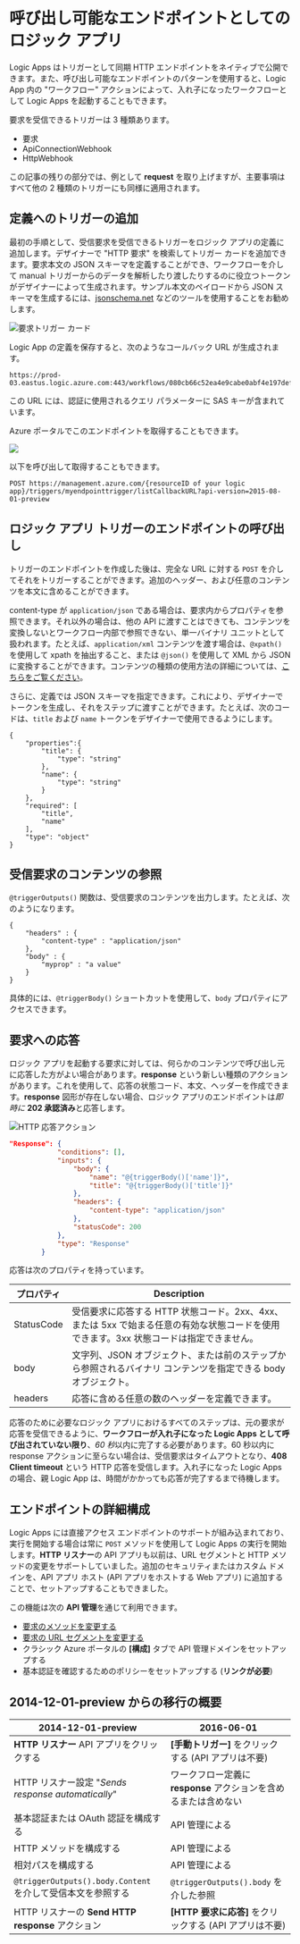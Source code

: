 <properties
   pageTitle="呼び出し可能なエンドポイントとしてのロジック アプリ"
   description="トリガー エンドポイントを作成および構成し、Azure App Service の Logic App で使用する方法"
   services="logic-apps"
   documentationCenter=".net,nodejs,java"
   authors="jeffhollan"
   manager="erikre"
   editor=""/>

<tags
   ms.service="logic-apps"
   ms.devlang="multiple"
   ms.topic="article"
   ms.tgt_pltfrm="na"
   ms.workload="integration"
   ms.date="08/10/2016"
   ms.author="jehollan"/>


# 呼び出し可能なエンドポイントとしてのロジック アプリ

Logic Apps はトリガーとして同期 HTTP エンドポイントをネイティブで公開できます。また、呼び出し可能なエンドポイントのパターンを使用すると、Logic App 内の "ワークフロー" アクションによって、入れ子になったワークフローとして Logic Apps を起動することもできます。

要求を受信できるトリガーは 3 種類あります。

* 要求
* ApiConnectionWebhook
* HttpWebhook

この記事の残りの部分では、例として **request** を取り上げますが、主要事項はすべて他の 2 種類のトリガーにも同様に適用されます。

## 定義へのトリガーの追加
最初の手順として、受信要求を受信できるトリガーをロジック アプリの定義に追加します。デザイナーで "HTTP 要求" を検索してトリガー カードを追加できます。要求本文の JSON スキーマを定義することができ、ワークフローを介して manual トリガーからのデータを解析したり渡したりするのに役立つトークンがデザイナーによって生成されます。サンプル本文のペイロードから JSON スキーマを生成するには、[jsonschema.net](http://jsonschema.net) などのツールを使用することをお勧めします。

![要求トリガー カード][2]

Logic App の定義を保存すると、次のようなコールバック URL が生成されます。
 
``` text
https://prod-03.eastus.logic.azure.com:443/workflows/080cb66c52ea4e9cabe0abf4e197deff/triggers/myendpointtrigger?...
```

この URL には、認証に使用されるクエリ パラメーターに SAS キーが含まれています。

Azure ポータルでこのエンドポイントを取得することもできます。

![][1]

以下を呼び出して取得することもできます。

``` text
POST https://management.azure.com/{resourceID of your logic app}/triggers/myendpointtrigger/listCallbackURL?api-version=2015-08-01-preview
```

## ロジック アプリ トリガーのエンドポイントの呼び出し

トリガーのエンドポイントを作成した後は、完全な URL に対する `POST` を介してそれをトリガーすることができます。追加のヘッダー、および任意のコンテンツを本文に含めることができます。

content-type が `application/json` である場合は、要求内からプロパティを参照できます。それ以外の場合は、他の API に渡すことはできても、コンテンツを変換しないとワークフロー内部で参照できない、単一バイナリ ユニットとして扱われます。たとえば、`application/xml` コンテンツを渡す場合は、`@xpath()` を使用して xpath を抽出すること、または `@json()` を使用して XML から JSON に変換することができます。コンテンツの種類の使用方法の詳細については、[こちらをご覧ください](app-service-logic-content-type.md)。

さらに、定義では JSON スキーマを指定できます。これにより、デザイナーでトークンを生成し、それをステップに渡すことができます。たとえば、次のコードは、`title` および `name` トークンをデザイナーで使用できるようにします。

```
{
    "properties":{
        "title": {
            "type": "string"
        },
        "name": {
            "type": "string"
        }
    },
    "required": [
        "title",
        "name"
    ],
    "type": "object"
}
```

## 受信要求のコンテンツの参照

`@triggerOutputs()` 関数は、受信要求のコンテンツを出力します。たとえば、次のようになります。

```
{
    "headers" : {
        "content-type" : "application/json"
    },
    "body" : {
        "myprop" : "a value"
    }
}
```

具体的には、`@triggerBody()` ショートカットを使用して、`body` プロパティにアクセスできます。

## 要求への応答

ロジック アプリを起動する要求に対しては、何らかのコンテンツで呼び出し元に応答した方がよい場合があります。**response** という新しい種類のアクションがあります。これを使用して、応答の状態コード、本文、ヘッダーを作成できます。**response** 図形が存在しない場合、ロジック アプリのエンドポイントは*即時に* **202 承認済み**と応答します。

![HTTP 応答アクション][3]

``` json
"Response": {
            "conditions": [],
            "inputs": {
                "body": {
                    "name": "@{triggerBody()['name']}",
                    "title": "@{triggerBody()['title']}"
                },
                "headers": {
                    "content-type": "application/json"
                },
                "statusCode": 200
            },
            "type": "Response"
        }
```

応答は次のプロパティを持っています。

| プロパティ | Description |
| -------- | ----------- |
| StatusCode | 受信要求に応答する HTTP 状態コード。2xx、4xx、または 5xx で始まる任意の有効な状態コードを使用できます。3xx 状態コードは指定できません。 | 
| body | 文字列、JSON オブジェクト、または前のステップから参照されるバイナリ コンテンツを指定できる body オブジェクト。 | 
| headers | 応答に含める任意の数のヘッダーを定義できます。 | 

応答のために必要なロジック アプリにおけるすべてのステップは、元の要求が応答を受信できるように、**ワークフローが入れ子になった Logic Apps として呼び出されていない限り**、*60 秒*以内に完了する必要があります。60 秒以内に response アクションに至らない場合は、受信要求はタイムアウトとなり、**408 Client timeout** という HTTP 応答を受信します。入れ子になった Logic Apps の場合、親 Logic App は、時間がかかっても応答が完了するまで待機します。

## エンドポイントの詳細構成

Logic Apps には直接アクセス エンドポイントのサポートが組み込まれており、実行を開始する場合は常に `POST` メソッドを使用して Logic Apps の実行を開始します。**HTTP リスナー**の API アプリも以前は、URL セグメントと HTTP メソッドの変更をサポートしていました。追加のセキュリティまたはカスタム ドメインを、API アプリ ホスト (API アプリをホストする Web アプリ) に追加することで、セットアップすることもできました。

この機能は次の **API 管理**を通じて利用できます。
* [要求のメソッドを変更する](https://msdn.microsoft.com/library/azure/dn894085.aspx#SetRequestMethod)
* [要求の URL セグメントを変更する](https://msdn.microsoft.com/library/azure/7406a8ce-5f9c-4fae-9b0f-e574befb2ee9#RewriteURL)
* クラシック Azure ポータルの **[構成]** タブで API 管理ドメインをセットアップする
* 基本認証を確認するためのポリシーをセットアップする (**リンクが必要**)

## 2014-12-01-preview からの移行の概要

| 2014-12-01-preview | 2016-06-01 |
|---------------------|--------------------|
| **HTTP リスナー** API アプリをクリックする | **[手動トリガー]** をクリックする (API アプリは不要) |
| HTTP リスナー設定 "*Sends response automatically*" | ワークフロー定義に **response** アクションを含めるまたは含めない |
| 基本認証または OAuth 認証を構成する | API 管理による |
| HTTP メソッドを構成する | API 管理による |
| 相対パスを構成する | API 管理による |
| `@triggerOutputs().body.Content` を介して受信本文を参照する | `@triggerOutputs().body` を介した参照 |
| HTTP リスナーの **Send HTTP response** アクション | **[HTTP 要求に応答]** をクリックする (API アプリは不要)


[1]: ./media/app-service-logic-http-endpoint/manualtriggerurl.png
[2]: ./media/app-service-logic-http-endpoint/manualtrigger.png
[3]: ./media/app-service-logic-http-endpoint/response.png

<!---HONumber=AcomDC_0810_2016-->
